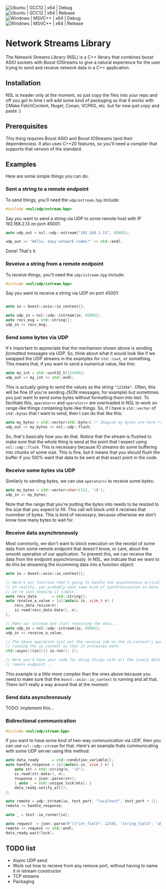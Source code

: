 ![Ubuntu | GCC12 | x64 | Debug](https://github.com/kevinchannon/nsl/actions/workflows/build_and_test_ubuntu_gcc12_x64_debug.yml/badge.svg)<br>
![Ubuntu | GCC12 | x64 | Release](https://github.com/kevinchannon/nsl/actions/workflows/build_and_test_ubuntu_gcc12_x64_release.yml/badge.svg)<br>
![Windows | MSVC++ | x64 | Debug](https://github.com/kevinchannon/nsl/actions/workflows/build_and_test_windows_msvc_x64_debug.yml/badge.svg)<br>
![Windows | MSVC++ | x64 | Release](https://github.com/kevinchannon/nsl/actions/workflows/build_and_test_windows_msvc_x64_release.yml/badge.svg)

# Network Streams Library

The Network Streams Library (NSL) is a C++ library that combines boost ASIO sockets with Boost IOStreams to give a natural experience for the user trying to send and receive network data in a C++ application.

## Installation
NSL is header only at the moment, so just copy the files into your repo and off you go!  In time I will add some kind of packaging so that it works with CMake FetchContent, Nuget, Conan, VCPKG, etc. but for now just copy and paste :)

## Prerequisites
This thing requires Boost ASIO and Boost IOStreams (and their dependencies). It also uses C++20 features, so you'll need a compiler that supports that version of the standard.

## Examples
Here are some simple things you can do:

### Sent a string to a remote endpoint
To send things, you'll need the `udp/ostream.hpp` include:
```c++
#include <nsl/udp/ostream.hpp>
```
Say you want to send a string via UDP to some remote host with IP 192.168.2.13 on port 45001:
```c++
auto udp_out = nsl::udp::ostream{"192.168.2.13", 45001};

udp_out << "Hello, easy network comms!" << std::endl;
```
Done! That's it.

### Reveive a string from a remote endpoint
To receive things, you'll need the `udp/istream.hpp` include:
```c++
#include <nsl/udp/istream.hpp>
```
Say you want to receive a string via UDP on port 45001:
```c++

auto io = boost::asio::io_context{};

auto udp_in = nsl::udp::istream{io, 45001};
auto recv_msg = std::string{};
udp_in >> recv_msg;
```
### Send some bytes via UDP
It's important to appreciate that the mechanism shown above is sending *formatted* messages via UDP. So, think about what it would look like if we swapped the UDP streams in the examples for `std::cout`, or something.  This means that, if you want to send a numerical value, like this:
```c++
auto my_int = std::uint32_t{123456};
udp_out << my_int << std::endl;
```
This is actually going to send the values as the *string* `"123456"`. Often, this will be fine (if you're sending JSON messages, for example) but sometimes you just want to send some bytes without formatting them into text. To facilitate this, `operator<<` and `operator>>` are overloaded in NSL to work on range-like things containing byte-like things. So, if I have a `std::vector` of `std::bytes` that I want to send, then I can do that like this:
```c++
auto my_bytes = std::vector<std::byte>{ /* Imagine my bytes are here */ };
udp_out << my_bytes << nsl::udp::flush;
```

So, that's basically how you do that. Notice that the stream is flushed to make sure that the whole thing is send at the point that I expect using `nsl::udp::flush`. This is necessary because IO streams do some buffering into chunks of some size. This is fine, but it means that you should flush the buffer if you 100% want that data to be sent at that exact point in the code.

### Receive some bytes via UDP
Similarly to sending bytes, we can use `operator>>` to receive some bytes:
```c++
auto my_bytes = std::vector<char>(512, '\0');
udp_in >> my_bytes;
```
Note that the range that you're putting the bytes into needs to be resized to the size that you expect to fill. This call will block until it receives that nummber of bytes. This is kind of necessary, because otherwise we don't know how many bytes to wait for.

### Receive data asynchronously
Most commonly, we don't want to block execution on the receipt of some data from some remote endpoint that doesn't know, or care, about the smooth operation of our application. To prevent this, we can receive the data from the endpoint asynchronously. In NSL, we indicate that we want to do this be streaming the incomming data into a function object:
```c++
auto io = boost::asio::io_context{};

// Here's our function that's going to handle the asynchronous arrival of our data.
// In reality, you probably want some kind of synchronisation in here, but for this example
// we're just keeping it simple.
auto recv_data       = std::string{};
auto receive_a_value = [&](auto&& is, size_t n) {
	recv_data.resize(n);
	is.read(recv_data.data(), n);
};

// Make our istream and start receiving the data...
auto udp_in = nsl::udp::istream{io, 45001};
udp_in >> receive_a_value;

// The above operation just put the receive job on the io_context's queue. now we need to start
// running the io_context so that it processes work.
std::async([&io](){ io.run(); });

// Here you'd have your code for doing things with all the lovely data that was coming from your
// remote endpoint...
```
This example is a little more complex than the ones above because you need to make sure that the `boost::asio::io_context` is running and all that. There isn't really a way around that at the moment.

### Send data asynchronously
TODO: Implement this...

### Bidirectional communication
```c++
#include <nsl/udp/stream.hpp>
```
If you want to have some kind of two-way communication via UDP, then you can use `nsl::udp::stream` for that. Here's an example thats communicating with some UDP server using this method:
```c++
auto data_ready      = std::condition_variable{};
auto handle_response = [&](auto&& is, size_t n) {
	auto str = std::string(n, '\0');
	is.read(str.data(), n);
	response = json::parse(str);
	{ auto _ = std::unique_lock{mtx}; }
	data_ready.notify_all();
};

auto remote = udp::stream{io, test_port, "localhost", test_port + 1};
remote >> handle_response;

auto _ = test::io_runner{io};

auto request  = json::parse(R"({"int_field": 12345, "string_field": "ahoy there!"})");
remote << request << std::endl;
data_ready.wait(lock);
```

## TODO list
* Async UDP send
* Work out how to recieve from any remove port, without having to name it in istream constructor
* TCP streams
* Packaging